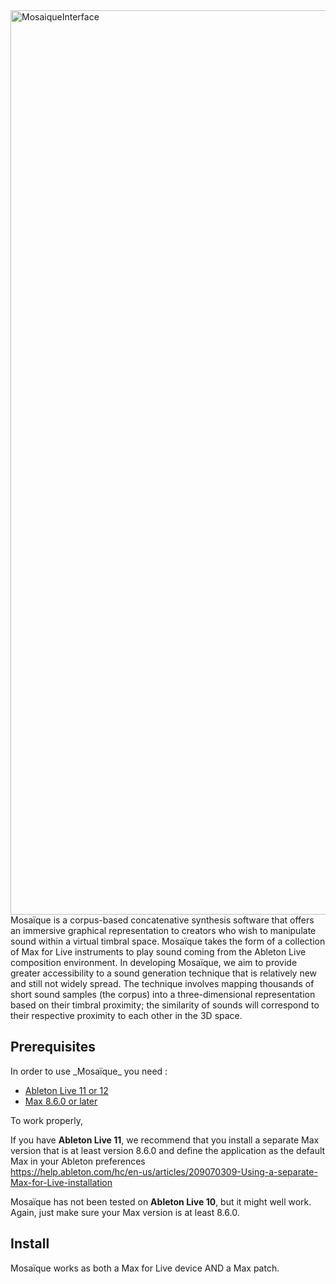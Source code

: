 <img width="1447" alt="MosaiqueInterface" src="https://github.com/LFO-lab/Mosaique/assets/93346310/c9da7d38-44ac-4aa1-a772-3027d95e7c1c">
Mosaïque is a corpus-based concatenative synthesis software that offers an immersive graphical representation to creators who wish to manipulate sound within a virtual timbral space. Mosaïque takes the form of a collection of Max for Live instruments to play sound coming from the Ableton Live composition environment. In developing Mosaïque, we aim to provide greater accessibility to a sound generation technique that is relatively new and still not widely spread. The technique involves mapping thousands of short sound samples (the corpus) into a three-dimensional representation based on their timbral proximity; the similarity of sounds will correspond to their respective proximity to each other in the 3D space.

<h2>Prerequisites</h2>
In order to use _Mosaïque_ you need :
<ul>
  <li><a href="https://www.ableton.com/en/live/" target="_blank" rel="noopener noreferrer">Ableton Live 11 or 12</a></li>
  <li><a href="https://cycling74.com/products/max" target="_blank" rel="noopener noreferrer">Max 8.6.0 or later</a></li>
</ul>

To work properly, 

If you have **Ableton Live 11**, we recommend that you install a separate Max version that is at least version 8.6.0 and define the application as the default Max in your Ableton preferences <br>
https://help.ableton.com/hc/en-us/articles/209070309-Using-a-separate-Max-for-Live-installation

Mosaïque has not been tested on **Ableton Live 10**, but it might well work. Again, just make sure your Max version is at least 8.6.0.

<h2>Install</h2>
Mosaïque works as both a Max for Live device AND a Max patch.
